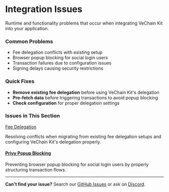 # Integration Issues

Runtime and functionality problems that occur when integrating VeChain Kit into your application.

### Common Problems

* Fee delegation conflicts with existing setup
* Browser popup blocking for social login users
* Transaction failures due to configuration issues
* Signing delays causing security restrictions

### Quick Fixes

* **Remove existing fee delegation** before using VeChain Kit's delegation
* **Pre-fetch data** before triggering transactions to avoid popup blocking
* **Check configuration** for proper delegation settings

### Issues in This Section

[Fee Delegation](fee-delegation.md)

Resolving conflicts when migrating from existing fee delegation setups and configuring VeChain Kit's delegation properly.

#### [Privy Popup Blocking](./#privy-popup-blocking)

Preventing browser popup blocking for social login users by properly structuring transaction flows.

***

**Can't find your issue?** Search our [GitHub Issues](https://github.com/vechain/vechain-kit/issues) or ask on [Discord](https://discord.com/invite/vechain).
